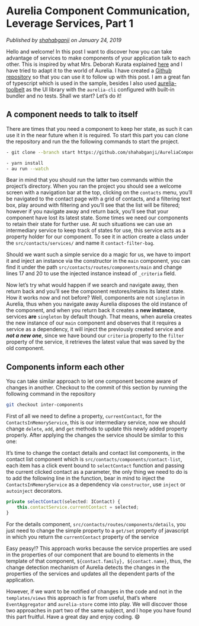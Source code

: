 # Aurelia Component Communication, Leverage Services, Part 1

_Published by [shahabganji](https://shahabganji.me) on January 24, 2019_


Hello and welcome! In this post I want to discover how you can take advantage of services to make components of your application talk to each other. This is inspired by what Mrs. Deborah Kurata explained [here](https://www.pluralsight.com/courses/angular-component-communication) and I have tried to adapt it to the world of Aurelia. I have created a [Github repository](https://github.com/shahabisblogging/AureliaComponentCommunicationViaServices/tree/start) so that you can use it to follow up with this post. I am a great fan of typescript which is used in the sample, besides I also used [aurelia-toolbelt](https://github.com/aurelia-toolbelt/aurelia-toolbelt) as the UI library with the `aurelia-cli` configured with built-in bundler and no tests. Shall we start? Let’s do it!

## A component needs to talk to itself

There are times that you need a component to keep her state, as such it can use it in the near future when it is required. To start this part you can clone the repository and run the the following commands to start the project.

```bash
- git clone --branch start https://github.com/shahabganji/AureliaComponentCommunicationViaServices.git

- yarn install
- au run --watch
```

Bear in mind that you should run the latter two commands within the project’s directory. When you ran the project you should see a welcome screen with a navigation bar at the top, clicking on the `contacts` menu, you’ll be navigated to the contact page with a grid of contacts, and a filtering text box, play around with filtering and you’ll see that the list will be filtered; however if you navigate away and return back, you’ll see that your component have lost its latest state. Some times we need our components to retain their state for further use. At such situations we can use an intermediary service to keep track of states for use, this service acts as a property holder for our component. To see it in action create a class under the `src/contacts/services/` and name it `contact-filter-bag`.

<script src="https://gist.github.com/shahabganji/84e5ec3f10dc9a22bbb0e6bf62777166.js?file=contact-filter-bag.ts"></script>

Should we want such a simple service do a magic for us, we have to import it and inject an instance via the constructor in the `main` component, you can find it under the path `src/contacts/routes/components/main` and change lines 17 and 20 to use the injected instance instead of `_criteria` field.

<script src="https://gist.github.com/shahabganji/84e5ec3f10dc9a22bbb0e6bf62777166.js?file=contact-main.ts"></script>

Now let’s try what would happen if we search and navigate away, then return back and you’ll see the component restores/retains its latest state. How it works now and not before? Well, components are not `singleton` in Aurelia, thus when you navigate away Aurelia disposes the old instance of the component, and when you return back it creates a **new instance**, services **are** `singleton` by default though. That means, when aurelia creates the new instance of our `main` component and observes that it requires a service as a dependency, it will inject the previously created service and _**not a new one**_, since we have bound our `criteria` property to the `filter` property of the service, it retrieves the latest value that was saved by the old component.

## Components inform each other


You can take similar approach to let one component become aware of changes in another. Checkout to the commit of this section by running the following command in the repository

```bash
git checkout inter-components
```

First of all we need to define a property, `currentContact`, for the `ContactsInMemoryService`, this is our intermediary service, now we should change `delete`, `add`, and `get` methods to update this newly added property properly. After applying the changes the service should be similar to this one:

<script src="https://gist.github.com/shahabganji/84e5ec3f10dc9a22bbb0e6bf62777166.js?file=contacts-service.ts"></script>


It’s time to change the contact details and contact list components, in the contact list component which is `src/contacts/components/contact-list`, each item has a click event bound to `selectContact` function and passing the current clicked contact as a parameter, the only thing we need to do is to add the following line in the function, bear in mind to inject the `ContactsInMemoryService` as a dependency via `constructor`, use `inject` or `autoinject` decorators.

```ts
private selectContact(selected: IContact) {
    this.contactService.currentContact = selected;
}
```

For the details component, `src/contacts/routes/components/details`, you just need to change the simple property to a `get/set` property of javascript in which you return the `currentContact` property of the service

<script src="https://gist.github.com/shahabganji/84e5ec3f10dc9a22bbb0e6bf62777166.js?file=contact-details.ts"></script>

<script src="https://gist.github.com/shahabganji/84e5ec3f10dc9a22bbb0e6bf62777166.js?file=contact-details.html"></script>


Easy peasy!? This approach works because the service properties are used in the properties of our component that are bound to elements in the template of that component, `${contact.family}, ${contact.name}`, thus, the change detection mechanism of Aurelia detects the changes in the properties of the services and updates all the dependent parts of the application.

However, if we want to be notified of changes in the code and not in the `templates/views` this approach is far from useful, that’s where `EventAggregator` and `aurelia-store` come into play. We will discover those two approaches in part two of the same subject, and I hope you have found this part fruitful. Have a great day and enjoy coding. :smile:




